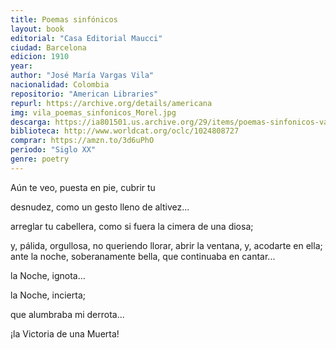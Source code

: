 ```yaml
---
title: Poemas sinfónicos
layout: book
editorial: "Casa Editorial Maucci"
ciudad: Barcelona
edicion: 1910
year: 
author: "José María Vargas Vila"
nacionalidad: ‎Colombia
repositorio: "American Libraries"
repurl: https://archive.org/details/americana
img: vila_poemas_sinfonicos_Morel.jpg
descarga: https://ia801501.us.archive.org/29/items/poemas-sinfonicos-vargas-vila-jose-maria/Poemas%20sinf%C3%B3nicos%20-%20Vargas%20Vila%2C%20Jos%C3%A9%20Mar%C3%ADa.pdf
biblioteca: http://www.worldcat.org/oclc/1024808727
comprar: https://amzn.to/3d6uPhO
periodo: "Siglo XX"
genre: poetry
---
```

 
Aún te veo, puesta en pie, cubrir tu
 
desnudez, como un gesto lleno de altivez...
 
arreglar tu cabellera, como si fuera la cimera de una diosa;
 
y, pálida, orgullosa, no queriendo llorar, abrir la ventana, y, acodarte en ella; ante la noche, soberanamente bella, que continuaba en cantar...

la Noche, ignota...
 
la Noche, incierta;
 
que alumbraba mi derrota...
 
¡la Victoria de una Muerta!
